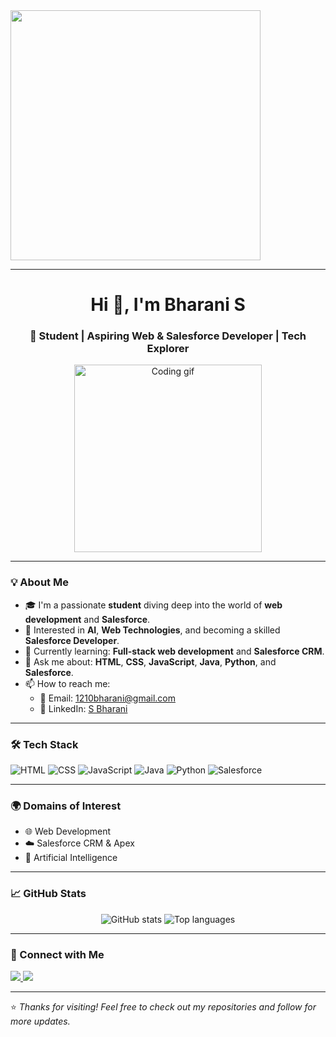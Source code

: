 <img src="https://user-images.githubusercontent.com/74038190/216644497-1951db19-8f3d-4e44-ac08-8e9d7e0d94a7.gif" width="400">

---

<h1 align="center">Hi 👋, I'm Bharani S</h1>
<h3 align="center">🚀 Student | Aspiring Web & Salesforce Developer | Tech Explorer</h3>

<p align="center">
  <img src="https://media.giphy.com/media/qgQUggAC3Pfv687qPC/giphy.gif" width="300" alt="Coding gif" />
</p>

---

### 💡 About Me

- 🎓 I'm a passionate **student** diving deep into the world of **web development** and **Salesforce**.
- 🤖 Interested in **AI**, **Web Technologies**, and becoming a skilled **Salesforce Developer**.
- 🌱 Currently learning: **Full-stack web development** and **Salesforce CRM**.
- 💬 Ask me about: **HTML**, **CSS**, **JavaScript**, **Java**, **Python**, and **Salesforce**.
- 📫 How to reach me:
  - 📧 Email: [1210bharani@gmail.com](mailto:1210bharani@gmail.com)
  - 💼 LinkedIn: [S Bharani](https://www.linkedin.com/in/s-bharani/?utm_source=share&utm_campaign=share_via&utm_content=profile&utm_medium=android_app)

---

### 🛠️ Tech Stack

![HTML](https://img.shields.io/badge/HTML5-e34c26?style=for-the-badge&logo=html5&logoColor=white)
![CSS](https://img.shields.io/badge/CSS3-1572B6?style=for-the-badge&logo=css3&logoColor=white)
![JavaScript](https://img.shields.io/badge/JavaScript-f7df1e?style=for-the-badge&logo=javascript&logoColor=black)
![Java](https://img.shields.io/badge/Java-007396?style=for-the-badge&logo=java&logoColor=white)
![Python](https://img.shields.io/badge/Python-3776ab?style=for-the-badge&logo=python&logoColor=white)
![Salesforce](https://img.shields.io/badge/Salesforce-00A1E0?style=for-the-badge&logo=salesforce&logoColor=white)

---

### 🌍 Domains of Interest

- 🌐 Web Development  
- ☁️ Salesforce CRM & Apex  
- 🤖 Artificial Intelligence  

---

### 📈 GitHub Stats

<p align="center">
  <img src="https://github-readme-stats.vercel.app/api?username=BHARANI-18&show_icons=true&theme=radical" alt="GitHub stats" />
  <img src="https://github-readme-stats.vercel.app/api/top-langs/?username=BHARANI-18&layout=compact&theme=radical" alt="Top languages" />
</p>

---

### 🔗 Connect with Me

<p align="left">
  <a href="mailto:1210bharani@gmail.com" target="_blank">
    <img src="https://img.shields.io/badge/Email-1210bharani@gmail.com-red?style=for-the-badge&logo=gmail&logoColor=white" />
  </a>
  <a href="https://www.linkedin.com/in/s-bharani/?utm_source=share&utm_campaign=share_via&utm_content=profile&utm_medium=android_app" target="_blank">
    <img src="https://img.shields.io/badge/LinkedIn-S Bharani-blue?style=for-the-badge&logo=linkedin" />
  </a>
</p>

---

⭐️ *Thanks for visiting! Feel free to check out my repositories and follow for more updates.*
